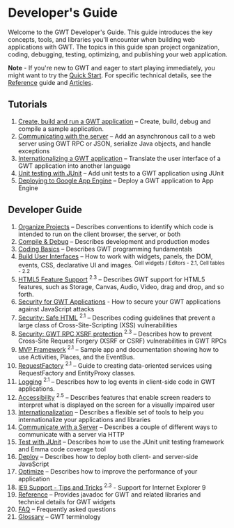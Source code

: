 Developer's Guide
===

Welcome to the GWT Developer's Guide.
This guide introduces the key concepts, tools, and libraries you'll encounter when building web applications with GWT.
The topics in this guide span project organization, coding, debugging, testing, optimizing, and publishing your web application.

**Note** - If you're new to GWT and eager to start playing immediately, you might want to try the <a href="../../gettingstarted.html">Quick Start</a>. For specific technical details, see the <a href="RefGuide.html">Reference</a> guide and <a href="../../articles/articles.html">Articles</a>.

## Tutorials

1.  [Create, build and run a GWT application](tutorial/gettingstarted.html) &ndash; Create, build, debug and compile a sample application.
2.  [Communicating with the server](tutorial/clientserver.html) &ndash; Add an asynchronous call to a web server using GWT RPC or JSON, serialize Java objects, and handle exceptions
3.  [Internationalizing a GWT application](tutorial/i18n.html) &ndash; Translate the user interface of a GWT application into another language
4.  [Unit testing with JUnit](tutorial/JUnit.html) &ndash; Add unit tests to a GWT application using JUnit
5.  [Deploying to Google App Engine](tutorial/appengine.html) &ndash; Deploy a GWT application to App Engine

## Developer Guide

1.  [Organize Projects](DevGuideOrganizingProjects.html) &ndash; Describes conventions to identify which code is intended to run on the client browser, the server, or both
2.  [Compile &amp; Debug](DevGuideCompilingAndDebugging.html) &ndash; Describes development and production modes
3.  [Coding Basics](DevGuideCodingBasics.html) &ndash; Describes GWT programming fundamentals
4.  [Build User Interfaces](DevGuideUi.html) &ndash; How to work with widgets, panels, the DOM, events, CSS, declarative UI and images. <sup class="version-sup">Cell widgets / Editors - 2.1, Cell tables - 2.2</sup>
5.  [HTML5 Feature Support](DevGuideHtml5.html) <sup class="version-sup">2.3</sup> &ndash; Describes GWT support for HTML5 features, such as Storage, Canvas, Audio, Video, drag and drop, and so forth.
6.  [Security for GWT Applications](../../articles/security_for_gwt_applications.html) - How to secure your GWT applications against JavaScript attacks
7.  [Security: Safe HTML](DevGuideSecuritySafeHtml.html) <sup class="version-sup">2.1</sup> &ndash; Describes coding guidelines that prevent a large class of Cross-Site-Scripting (XSS) vulnerabilities
8.  [Security: GWT RPC XSRF protection](DevGuideSecurityRpcXsrf.html) <sup class="version-sup">2.3</sup> &ndash; Describes how to prevent Cross-Site Request Forgery (XSRF or CSRF) vulnerabilities in GWT RPCs
9.  [MVP Framework](DevGuideMvpActivitiesAndPlaces.html) <sup class="version-sup">2.1</sup> &ndash; Sample app and documentation showing how to use Activities, Places, and the EventBus.
10.  [RequestFactory](DevGuideRequestFactory.html) <sup class="version-sup">2.1</sup> &ndash; Guide to creating data-oriented services using RequestFactory and EntityProxy classes.
11.  [Logging](DevGuideLogging.html) <sup class="version-sup">2.1</sup> &ndash; Describes how to log events in client-side code in GWT applications.
12.  [Accessibility](DevGuideA11y.html)  <sup class="version-sup">2.5</sup> &ndash; Describes features that enable screen readers to interpret what is displayed on the screen for a visually impaired user
13.  [Internationalization](DevGuideI18n.html) &ndash; Describes a flexible set of tools to help you internationalize your applications and libraries
14.  [Communicate with a Server](DevGuideServerCommunication.html) &ndash; Describes a couple of different ways to communicate with a server via HTTP
15.  [Test with JUnit](DevGuideTesting.html) &ndash; Describes how to use the JUnit unit testing framework and Emma code coverage tool
16.  [Deploy](DevGuideDeploying.html) &ndash; Describes how to deploy both client- and server-side JavaScript
17.  [Optimize](DevGuideOptimizing.html) &ndash; Describes how to improve the performance of your application
18.  [IE9 Support - Tips and Tricks](DevGuideIE9.html) <sup class="version-sup">2.3</sup> - Support for Internet Explorer 9
19.  [Reference](RefGuide.html) &ndash; Provides javadoc for GWT and related libraries and technical details for GWT widgets
20.  [FAQ](FAQ.html) &ndash; Frequently asked questions
21.  [Glossary](DevGuideGlossary.html) &ndash; GWT terminology


